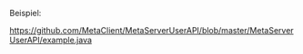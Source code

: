 Beispiel:

https://github.com/MetaClient/MetaServerUserAPI/blob/master/MetaServerUserAPI/example.java
